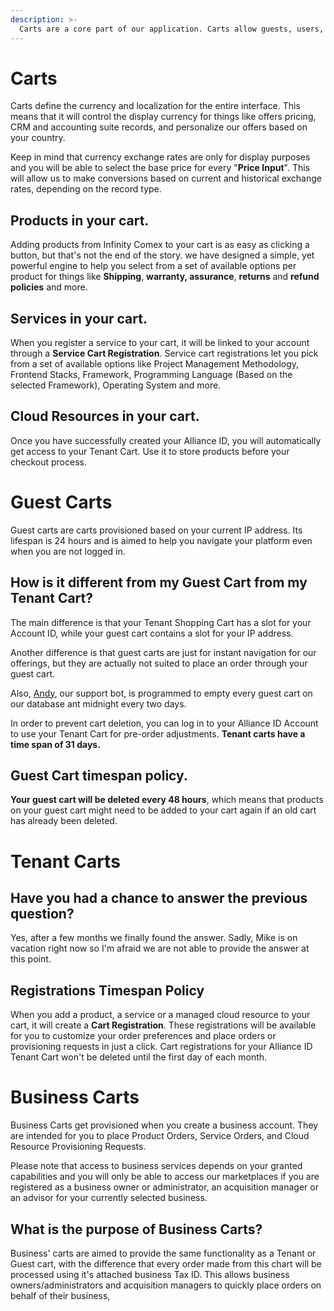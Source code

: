 ```yaml
---
description: >-
  Carts are a core part of our application. Carts allow guests, users, and businesses to navigate and customize our offers for their specific needs and preferences through Cart Registrations.
---
```


# Carts

Carts define the currency and localization for the entire interface. This means that it will control the display currency for things like offers pricing, CRM and accounting suite records, and personalize our offers based on your country.

Keep in mind that currency exchange rates are only for display purposes and you will be able to select the base price for every "**Price Input**". This will allow us to make conversions based on current and historical exchange rates, depending on the record type.

## Products in your cart.

Adding products from Infinity Comex to your cart is as easy as clicking a button, but that's not the end of the story. we have designed a simple, yet powerful engine to help you select from a set of available options per product for things like **Shipping**, **warranty, assurance**, **returns** and **refund policies** and more.

## Services in your cart.

When you register a service to your cart, it will be linked to your account through a **Service Cart Registration**. Service cart registrations let you pick from a set of available options like Project Management Methodology, Frontend Stacks, Framework, Programming Language \(Based on the selected Framework\), Operating System and more.

## Cloud Resources in your cart.

Once you have successfully created your Alliance ID, you will automatically get access to your Tenant Cart. Use it to store products before your checkout process.

# Guest Carts

Guest carts are carts provisioned based on your current IP address. Its lifespan is 24 hours and is aimed to help you navigate your platform even when you are not logged in.

## How is it different from my Guest Cart from my Tenant Cart?

The main difference is that your Tenant Shopping Cart has a slot for your Account ID, while your guest cart contains a slot for your IP address.

Another difference is that guest carts are just for instant navigation for our offerings, but they are actually not suited to place an order through your guest cart.

Also, [Andy](https://fenixalliance.com.co/cognitive/andy), our support bot, is programmed to empty every guest cart on our database ant midnight every two days.

In order to prevent cart deletion, you can log in to your Alliance ID Account to use your Tenant Cart for pre-order adjustments. **Tenant carts have a time span of 31 days.**  

## Guest Cart timespan policy.

**Your guest cart will be deleted every 48 hours**, which means that products on your guest cart might need to be added to your cart again if an old cart has already been deleted. 

# Tenant Carts

## Have you had a chance to answer the previous question?

Yes, after a few months we finally found the answer. Sadly, Mike is on vacation right now so I'm afraid we are not able to provide the answer at this point.

## Registrations Timespan Policy

When you add a product, a service or a managed cloud resource to your cart, it will create a **Cart Registration**. These registrations will be available for you to customize your order preferences and place orders or provisioning requests in just a click. Cart registrations for your Alliance ID Tenant Cart won't be deleted until the first day of each month. 


# Business Carts

Business Carts get provisioned when you create a business account. They are intended for you to place Product Orders, Service Orders, and Cloud Resource Provisioning Requests.


Please note that access to business services depends on your granted capabilities and you will only be able to access our marketplaces if you are registered as a business owner or administrator, an acquisition manager or an advisor for your currently selected business.


## What is the purpose of Business Carts?

Business' carts are aimed to provide the same functionality as a Tenant or Guest cart, with the difference that every order made from this chart will be processed using it's attached business Tax ID. This allows business owners/administrators and acquisition managers to quickly place orders on behalf of their business,




